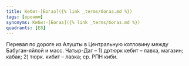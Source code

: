 ```yaml
---
title: Кебит-[Богаз]({% link _terms/богаз.md %})
tags: [ороним]
synonyms: Кибит-[Богаз]({% link _terms/богаз.md %})
quadrants: [Е8]
---
```


Перевал по дороге из Алушты в Центральную котловину между Бабуган-яйлой и масс.
Чатыр-Даг – 1) дртюрк кебит – лавка, магазин; кабак; 2) тюрк. кибит – лавка; ср.
РПН киби.
